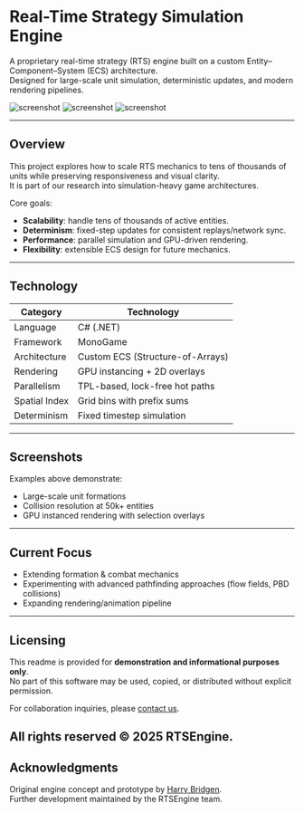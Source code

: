 # Real-Time Strategy Simulation Engine

A proprietary real-time strategy (RTS) engine built on a custom Entity–Component–System (ECS) architecture.  
Designed for large-scale unit simulation, deterministic updates, and modern rendering pipelines.

![screenshot](https://github.com/user-attachments/assets/3afd2a5b-6d8b-4f9f-8150-422be61ec1e2)
![screenshot](https://github.com/user-attachments/assets/3e2aa321-853f-4884-b307-4c6b7380aea0)
![screenshot](https://github.com/user-attachments/assets/d426ac3a-af06-47c4-a4d7-42adc23f37c2)

---

## Overview

This project explores how to scale RTS mechanics to tens of thousands of units while preserving responsiveness and visual clarity.  
It is part of our research into simulation-heavy game architectures.

Core goals:
- **Scalability**: handle tens of thousands of active entities.
- **Determinism**: fixed-step updates for consistent replays/network sync.
- **Performance**: parallel simulation and GPU-driven rendering.
- **Flexibility**: extensible ECS design for future mechanics.

---

## Technology

| Category      | Technology                                     |
| ------------- | ---------------------------------------------- |
| Language      | C# (.NET)                                      |
| Framework     | MonoGame                                       |
| Architecture  | Custom ECS (Structure-of-Arrays)               |
| Rendering     | GPU instancing + 2D overlays                   |
| Parallelism   | TPL-based, lock-free hot paths                 |
| Spatial Index | Grid bins with prefix sums                     |
| Determinism   | Fixed timestep simulation                      |

---

## Screenshots

Examples above demonstrate:  
- Large-scale unit formations  
- Collision resolution at 50k+ entities  
- GPU instanced rendering with selection overlays  

---

## Current Focus

- Extending formation & combat mechanics  
- Experimenting with advanced pathfinding approaches (flow fields, PBD collisions)  
- Expanding rendering/animation pipeline  

---

## Licensing

This readme is provided for **demonstration and informational purposes only**.  
No part of this software may be used, copied, or distributed without explicit permission.  

For collaboration inquiries, please [contact us](mailto:harrybridgen@gmail.com).

All rights reserved © 2025 RTSEngine.  
---

## Acknowledgments

Original engine concept and prototype by [Harry Bridgen](https://github.com/harrybridgen).  
Further development maintained by the RTSEngine team.
